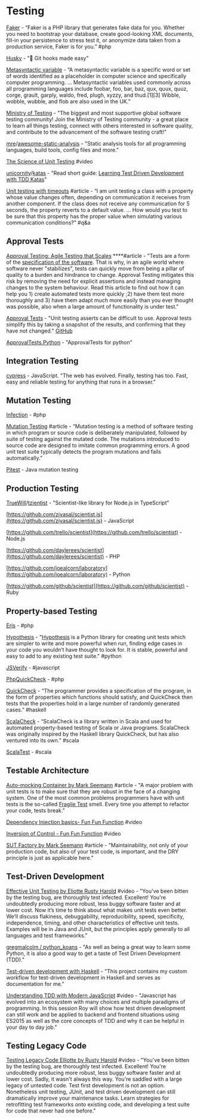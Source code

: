 # Testing

[Faker](https://github.com/fzaninotto/Faker) - “Faker is a PHP library that generates fake data for you. Whether you need to bootstrap your database, create good-looking XML documents, fill-in your persistence to stress test it, or anonymize data taken from a production service, Faker is for you.” \#php

[Husky](https://github.com/typicode/husky) - "🐶 Git hooks made easy"

[Metasyntactic variable](https://en.wikipedia.org/wiki/Metasyntactic_variable) - “A metasyntactic variable is a specific word or set of words identified as a placeholder in computer science and specifically computer programming. … Metasyntactic variables used commonly across all programming languages include foobar, foo, bar, baz, qux, quux, quuz, corge, grault, garply, waldo, fred, plugh, xyzzy, and thud.\[1\]\[3\] Wibble, wobble, wubble, and flob are also used in the UK.”

[Ministry of Testing](https://www.ministryoftesting.com/) - "The biggest and most supportive global software testing community! Join the Ministry of Testing community - a great place to learn all things testing, connect with others interested in software quality, and contribute to the advancement of the software testing craft!"

[mre](https://github.com/mre)/[awesome-static-analysis](https://github.com/mre/awesome-static-analysis) - "Static analysis tools for all programming languages, build tools, config files and more."

[The Science of Unit Testing](https://dev.tube/video/xWchfTWh2Ts) \#video

[unicornity](https://github.com/unicornity)/[katas](https://github.com/unicornity/katas) - "Read short guide: [Learning Test Driven Development with TDD Katas](http://goo.gl/5NYpVI)"

[Unit testing with timeouts](https://stackoverflow.com/questions/2975794/unit-testing-with-timeouts) \#article - “I am unit testing a class with a property whose value changes often, depending on communication it receives from another component. If the class does not receive any communication for 5 seconds, the property reverts to a default value. … How would you test to be sure that this property has the proper value when simulating various communication conditions?” \#q&a

## **Approval Tests**

[Approval Testing: Agile Testing that Scales](http://www.methodsandtools.com/archive/approvaltest.php) ****\#article - "Tests are a form of the [specification of the software](https://en.wikipedia.org/wiki/Specification_by_example). That is why, in an agile world where software never "stabilizes", tests can quickly move from being a pillar of quality to a burden and hindrance to change. Approval Testing mitigates this risk by removing the need for explicit assertions and instead managing changes to the system behaviour. Read this article to find out how it can help you 1\) create automated tests more quickly ;2\) have them test more thoroughly and 3\) have them adapt much more easily than you ever thought was possible, also when a large amount of functionality is under test."

[Approval Tests](https://approvaltests.com/) - "Unit testing asserts can be difficult to use. Approval tests simplify this by taking a snapshot of the results, and confirming that they have not changed." [GitHub](https://github.com/approvals)

[ApprovalTests.Python](https://github.com/approvals/ApprovalTests.Python) - "ApprovalTests for python"

## **Integration Testing**

[cypress](https://www.cypress.io/) - JavaScript. "The web has evolved. Finally, testing has too. Fast, easy and reliable testing for anything that runs in a browser."

## **Mutation Testing**

[Infection](https://infection.github.io/) - \#php

[Mutation Testing](https://www.techopedia.com/definition/20905/mutation-testing) \#article - “Mutation testing is a method of software testing in which program or source code is deliberately manipulated, followed by suite of testing against the mutated code. The mutations introduced to source code are designed to imitate common programming errors. A good unit test suite typically detects the program mutations and fails automatically.”

[Pitest](http://pitest.org/) - Java mutation testing

## **Production Testing**

[TrueWill](https://github.com/TrueWill)/[tzientist](https://github.com/TrueWill/tzientist) - "Scientist-like library for Node.js in TypeScript"

[https://github.com/ziyasal/scientist.js](https://github.com/ziyasal/scientist.js) - JavaScript

[https://github.com/trello/scientist](https://github.com/trello/scientist) - Node.js

[https://github.com/daylerees/scientist](https://github.com/daylerees/scientist) - PHP

[https://github.com/joealcorn/laboratory](https://github.com/joealcorn/laboratory) - Python

[https://github.com/github/scientist](https://github.com/github/scientist) - Ruby

## **Property-based Testing**

[Eris](https://github.com/giorgiosironi/eris) - \#php

[Hypothesis](https://hypothesis.readthedocs.io/en/latest/) - "[Hypothesis](https://hypothesis.works/) is a Python library for creating unit tests which are simpler to write and more powerful when run, finding edge cases in your code you wouldn’t have thought to look for. It is stable, powerful and easy to add to any existing test suite." \#python

[JSVerify](http://jsverify.github.io) - \#javascript

[PhpQuickCheck](http://phpquickcheck) - \#php

[QuickCheck](https://hackage.haskell.org/package/QuickCheck) - “The programmer provides a specification of the program, in the form of properties which functions should satisfy, and QuickCheck then tests that the properties hold in a large number of randomly generated cases.” \#haskell

[ScalaCheck](https://www.scalacheck.org) - “ScalaCheck is a library written in Scala and used for automated property-based testing of Scala or Java programs. ScalaCheck was originally inspired by the Haskell library QuickCheck, but has also ventured into its own.” \#scala

[ScalaTest](http://www.scalatest.org) - \#scala

## Testable Architecture

[Auto-mocking Container by Mark Seemann](https://blog.ploeh.dk/2013/03/11/auto-mocking-container/) \#article - "A major problem with unit tests is to make sure that they are robust in the face of a changing system. One of the most common problems programmers have with unit tests is the so-called [Fragile Test](http://xunitpatterns.com/Fragile%20Test.html) smell. Every time you attempt to refactor your code, tests break."

[Dependency Injection basics- Fun Fun Function](https://www.youtube.com/watch?v=0X1Ns2NRfks) \#video

[Inversion of Control - Fun Fun Function](https://www.youtube.com/watch?v=-kpEP4JeEdc) \#video

[SUT Factory by Mark Seemann](https://blog.ploeh.dk/2009/02/13/SUTFactory/) \#article - "Maintainability, not only of your production code, but also of your test code, is important, and the DRY principle is just as applicable here."

## Test-Driven Development

[Effective Unit Testing by Eliotte Rusty Harold](https://www.youtube.com/watch?v=fr1E9aVnBxw) \#video - "You've been bitten by the testing bug, are thoroughly test infected. Excellent! You're undoubtedly producing more robust, less buggy software faster and at lower cost. Now it’s time to think about what makes unit tests even better. We’ll discuss flakiness, debuggability, reproducibility, speed, specificity, independence, timing, and other characteristics of effective unit tests. Examples will be in Java and JUnit, but the principles apply generally to all languages and test frameworks."

[gregmalcolm/python\_koans](https://github.com/gregmalcolm/python_koans) - "As well as being a great way to learn some Python, it is also a good way to get a taste of Test Driven Development \(TDD\)."

[Test-driven development with Haskell](https://github.com/erohkohl/haskell-tdd) - "This project contains my custom workflow for test-driven development in Haskell and serves as documentation for me."

[Understanding TDD with Modern JavaScript](https://www.youtube.com/watch?v=oneGCBiPK_Q) \#video - "Javascript has evolved into an ecosystem with many choices and multiple paradigms of programming. In this session Roy will show how test driven development can still work and be applied to backend and frontend situations using ES2015 as well as the core concepts of TDD and why it can be helpful in your day to day job."

## Testing Legacy Code

[Testing Legacy Code Elliotte by Rusty Harold](https://www.youtube.com/watch?v=cjxXv0eifhY&t=1680s) \#video - "You've been bitten by the testing bug, are thoroughly test infected. Excellent! You're undoubtedly producing more robust, less buggy software faster and at lower cost. Sadly, it wasn't always this way. You're saddled with a large legacy of untested code. Test first development is not an option. Nonetheless unit testing, JUnit, and test driven development can still dramatically improve your maintenance tasks. Learn strategies for retrofitting test frameworks onto existing code, and developing a test suite for code that never had one before."



